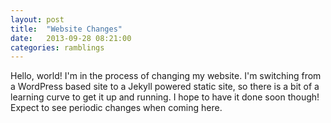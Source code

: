 ```yaml
---
layout: post
title:  "Website Changes"
date:   2013-09-28 08:21:00
categories: ramblings
---
```


Hello, world! I'm in the process of changing my website.
I'm switching from a WordPress based site to a Jekyll powered static site, so there is a bit of a
learning curve to get it up and running. I hope to have it done soon though! Expect to see periodic
changes when coming here.

